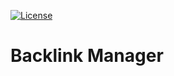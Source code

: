 [![License](http://img.shields.io/:license-mit-blue.svg)](https://github.com/Gonzih/feeds2imap.clj/blob/master/LICENSE.md)

# Backlink Manager

